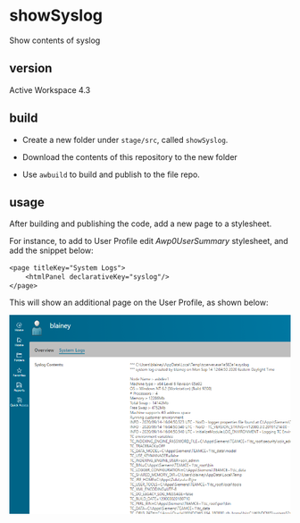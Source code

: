 # showSyslog
Show contents of syslog

## version
Active Workspace 4.3

## build
- Create a new folder under `stage/src`, called `showSyslog`.

- Download the contents of this repository to the new folder

- Use `awbuild` to build and publish to the file repo.
    
## usage
After building and publishing the code, add a new page to a stylesheet.  

For instance, to add to User Profile edit *Awp0UserSummary* stylesheet, and add the snippet below:

    <page titleKey="System Logs">
        <htmlPanel declarativeKey="syslog"/>
    </page>

This will show an additional page on the User Profile, as shown below:

![screenshot](syslog.png)
